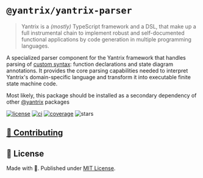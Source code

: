 # `@yantrix/yantrix-parser`

>Yantrix is a _(mostly)_ TypeScript framework and a DSL, that make up a full instrumental chain to implement robust and self-documented functional applications by code generation in multiple programming languages.

A specialized parser component for the Yantrix framework that handles parsing of [custom syntax](https://tfcp68.github.io/yantrix/syntax/): function declarations and state diagram annotations. It provides the core parsing capabilities needed to interpret Yantrix's domain-specific language and transform it into executable finite state machine code.

Most likely, this package should be installed as a secondary dependency of other [@yantrix](https://www.npmjs.com/search?q=%40yantrix) packages

<a href="https://github.com/tfcp68/yantrix/blob/main/LICENSE" target="_blank"><img src="https://img.shields.io/github/license/tfcp68/yantrix" alt="license"></a>
	<a href="https://github.com/tfcp68/yantrix/actions/workflows/tests.yml" target="_blank"><img src="https://github.com/tfcp68/yantrix/actions/workflows/tests.yml/badge.svg" alt="ci"></a>
	<a href="https://codecov.io/gh/tfcp68/yantrix" target="_blank"><img src="https://img.shields.io/codecov/c/gh/tfcp68/yantrix/main" alt="coverage"></a>
	<img src="https://img.shields.io/github/stars/tfcp68/yantrix" alt="stars">

## [🌱 Contributing](https://tfcp68.github.io/yantrix/contributing/)
## 📜 License

Made with 💜. Published under [MIT License](./LICENSE).
